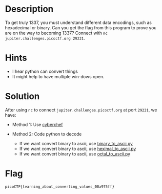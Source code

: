 # Description

To get truly 1337, you must understand different data encodings, such as hexadecimal or binary. Can you get the flag from this program to prove you are on the way to becoming 1337? Connect with `nc jupiter.challenges.picoctf.org 29221`.

# Hints

- I hear python can convert things
- It might help to have multiple win-dows open.

# Solution
After using `nc` to connect `jupiter.challenges.picoctf.org` at port `29221`, we have:

- Method 1: Use [cyberchef](https://gchq.github.io/CyberChef/)

- Method 2: Code python to decode
  - If we want convert binary to ascii, use [binary_to_ascii.py](/General_skills/Based/bina_to_ascii.py)
  - If we want convert binary to ascii, use [heximal_to_ascii.py](/General_skills/Based/hexi_to_ascii.py)
  - If we want convert binary to ascii, use [octal_to_ascii.py](/General_skills/Based/octal_to_ascii.py)

# Flag
 `picoCTF{learning_about_converting_values_00a975ff}`